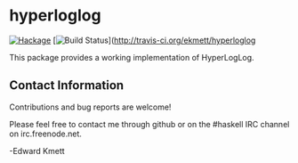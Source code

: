 hyperloglog
===========

[![Hackage](https://img.shields.io/hackage/v/hyperloglog.svg)](https://hackage.haskell.org/package/hyperloglog) [![Build Status](https://secure.travis-ci.org/ekmett/hyperloglog.png?branch=master)](http://travis-ci.org/ekmett/hyperloglog

This package provides a working implementation of HyperLogLog.

Contact Information
-------------------

Contributions and bug reports are welcome!

Please feel free to contact me through github or on the #haskell IRC channel on irc.freenode.net.

-Edward Kmett
